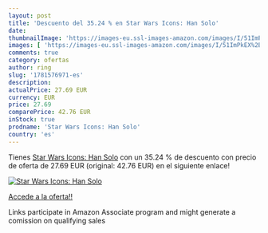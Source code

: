 ```yaml
---
layout: post
title: 'Descuento del 35.24 % en Star Wars Icons: Han Solo'
date: 
thumbnailImage: 'https://images-eu.ssl-images-amazon.com/images/I/51ImPkEX%2B8L._SL200_.jpg'
images: [ 'https://images-eu.ssl-images-amazon.com/images/I/51ImPkEX%2B8L._SL200_.jpg' ]
comments: true
category: ofertas
author: ring
slug: '1781576971-es'
description:
actualPrice: 27.69 EUR
currency: EUR
price: 27.69
comparePrice: 42.76 EUR
inStock: true
prodname: 'Star Wars Icons: Han Solo'
country: 'es'
---
```


Tienes [Star Wars Icons: Han Solo](https://www.amazon.es/dp/1781576971/?tag=tolees-21) con un 35.24 % de descuento con precio de oferta de 27.69 EUR (original: 42.76 EUR) en el siguiente enlace!

[![Star Wars Icons: Han Solo](https://images-eu.ssl-images-amazon.com/images/I/51ImPkEX%2B8L._SL200_.jpg)](https://www.amazon.es/dp/1781576971/?tag=tolees-21)

[Accede a la oferta!!](https://www.amazon.es/dp/1781576971/?tag=tolees-21)

Links participate in Amazon Associate program and might generate a comission on qualifying sales


